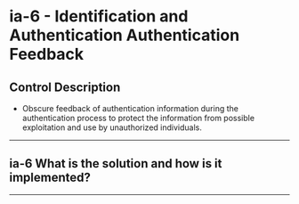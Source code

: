 # ia-6 - Identification and Authentication Authentication Feedback

## Control Description

- Obscure feedback of authentication information during the authentication process to protect the information from possible exploitation and use by unauthorized individuals.

______________________________________________________________________

## ia-6 What is the solution and how is it implemented?

______________________________________________________________________
